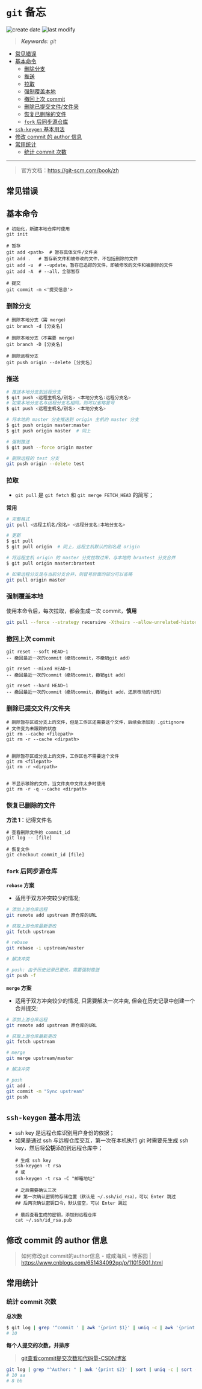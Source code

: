 `git` 备忘
===
<!--START_SECTION:badge-->

![create date](https://img.shields.io/static/v1?label=create%20date&message=2022-06-xx&label_color=gray&color=lightsteelblue&style=flat-square)
![last modify](https://img.shields.io/static/v1?label=last%20modify&message=2025-08-08%2020%3A00%3A40&label_color=gray&color=thistle&style=flat-square)

<!--END_SECTION:badge-->
<!--info
top: false
draft: true
hidden: true
level: 1
tag: [git]
-->

> ***Keywords**: git*

<!--START_SECTION:paper_title-->
<!--END_SECTION:paper_title-->

<!--START_SECTION:toc-->
- [常见错误](#常见错误)
- [基本命令](#基本命令)
    - [删除分支](#删除分支)
    - [推送](#推送)
    - [拉取](#拉取)
    - [强制覆盖本地](#强制覆盖本地)
    - [撤回上次 commit](#撤回上次-commit)
    - [删除已提交文件/文件夹](#删除已提交文件文件夹)
    - [恢复已删除的文件](#恢复已删除的文件)
    - [`fork` 后同步源仓库](#fork-后同步源仓库)
- [`ssh-keygen` 基本用法](#ssh-keygen-基本用法)
- [修改 commit 的 author 信息](#修改-commit-的-author-信息)
- [常用统计](#常用统计)
    - [统计 commit 次数](#统计-commit-次数)
<!--END_SECTION:toc-->

---
> 官方文档：https://git-scm.com/book/zh

## 常见错误

## 基本命令
```shell
# 初始化，新建本地仓库时使用
git init

# 暂存
git add <path>  # 暂存具体文件/文件夹
git add .   # 暂存新文件和被修改的文件，不包括删除的文件
git add -u  # --update，暂存已追踪的文件，即被修改的文件和被删除的文件
git add -A  # --all，全部暂存

# 提交
git commit -m <'提交信息'>
```

### 删除分支
```
# 删除本地分支（需 merge）
git branch -d [分支名]

# 删除本地分支（不需要 merge）
git branch -D [分支名]

# 删除远程分支
git push origin --delete [分支名]
```

### 推送
```sh
# 推送本地分支到远程分支
$ git push <远程主机名/别名> <本地分支名:远程分支名>
# 如果本地分支名与远程分支名相同，则可以省略冒号
$ git push <远程主机名/别名> <本地分支名>

# 将本地的 master 分支推送到 origin 主机的 master 分支
$ git push origin master:master
$ git push origin master  # 同上

# 强制推送
$ git push --force origin master

# 删除远程的 test 分支
git push origin --delete test
```

### 拉取
- `git pull` 是 `git fetch` 和 `git merge FETCH_HEAD` 的简写；

**常用**
```sh
# 完整格式
git pull <远程主机名/别名> <远程分支名:本地分支名>

# 更新
$ git pull
$ git pull origin  # 同上，远程主机默认的别名是 origin

# 将远程主机 origin 的 master 分支拉取过来，与本地的 brantest 分支合并
$ git pull origin master:brantest

# 如果远程分支是与当前分支合并，则冒号后面的部分可以省略
git pull origin master
```

### 强制覆盖本地
使用本命令后，每次拉取，都会生成一次 commit，**慎用**
```sh
git pull --force --strategy recursive -Xtheirs --allow-unrelated-histories
```

### 撤回上次 commit
```
git reset --soft HEAD~1 
-- 撤回最近一次的commit（撤销commit，不撤销git add）

git reset --mixed HEAD~1 
-- 撤回最近一次的commit（撤销commit，撤销git add）

git reset --hard HEAD~1 
-- 撤回最近一次的commit（撤销commit，撤销git add，还原改动的代码）
```

### 删除已提交文件/文件夹
```
# 删除暂存区或分支上的文件，但是工作区还需要这个文件，后续会添加到 .gitignore
# 文件变为未跟踪的状态
git rm --cache <filepath>
git rm -r --cache <dirpath>


# 删除暂存区或分支上的文件，工作区也不需要这个文件
git rm <filepath>
git rm -r <dirpath>


# 不显示移除的文件，当文件夹中文件太多时使用
git rm -r -q --cache <dirpath>
```

### 恢复已删除的文件

**方法 1**：记得文件名
```shell
# 查看删除文件的 commit_id
git log -- [file]

# 恢复文件
git checkout commit_id [file]
```

### `fork` 后同步源仓库

**`rebase` 方案**
- 适用于双方冲突较少的情况;
```bash
# 添加上游仓库远程
git remote add upstream 原仓库的URL

# 获取上游仓库最新更改
git fetch upstream

# rebase
git rebase -i upstream/master

# 解决冲突

# push: 由于历史记录已更改，需要强制推送
git push -f
```

**`merge` 方案**
- 适用于双方冲突较少的情况, 只需要解决一次冲突, 但会在历史记录中创建一个合并提交;
```bash
# 添加上游仓库远程
git remote add upstream 原仓库的URL

# 获取上游仓库最新更改
git fetch upstream

# merge
git merge upstream/master

# 解决冲突

# push
git add .
git commit -m "Sync upstream"
git push
```


## `ssh-keygen` 基本用法
- ssh key 是远程仓库识别用户身份的依据；
- 如果是通过 ssh 与远程仓库交互，第一次在本机执行 git 时需要先生成 ssh key，然后将**公钥**添加到远程仓库中；
    ```shell
    # 生成 ssh key
    ssh-keygen -t rsa
    # 或
    ssh-keygen -t rsa -C "邮箱地址"

    # 之后需要确认三次
    ## 第一次确认密钥的存储位置（默认是 ~/.ssh/id_rsa），可以 Enter 跳过
    ## 后两次确认密钥口令，默认留空，可以 Enter 跳过

    # 最后查看生成的密钥，添加到远程仓库
    cat ~/.ssh/id_rsa.pub
    ```

## 修改 commit 的 author 信息
> 如何修改git commit的author信息 - 咸咸海风 - 博客园 | https://www.cnblogs.com/651434092qq/p/11015901.html


## 常用统计

### 统计 commit 次数

**总次数**
```sh
$ git log | grep '^commit ' | awk '{print $1}' | uniq -c | awk '{print $1}'
# 10
```

**每个人提交的次数，并排序**
> [git查看commit提交次数和代码量-CSDN博客](https://blog.csdn.net/cyf15238622067/article/details/82980782)
```sh
git log | grep "^Author: " | awk '{print $2}' | sort | uniq -c | sort -k1,1nr
# 10 aa
# 8 bb
```
